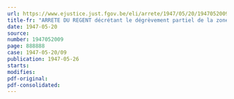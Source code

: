 ```yaml
---
url: https://www.ejustice.just.fgov.be/eli/arrete/1947/05/20/1947052009/justel
title-fr: "ARRETE DU REGENT décrétant le dégrèvement partiel de la zone des servitudes militaires des ouvrages défensifs du centre de Theux"
date: 1947-05-20
source:
number: 1947052009
page: 888888
case: 1947-05-20/09
publication: 1947-05-26
starts:
modifies:
pdf-original:
pdf-consolidated:
---
```


